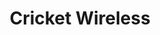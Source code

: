 ---
title: "Cricket Wireless"
url: /san-antonio/cricket-wireless-fredericksburg-road/
shop: mobile phone
---